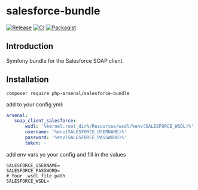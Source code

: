 # salesforce-bundle

[![Release](https://img.shields.io/github/v/release/php-arsenal/salesforce-bundle)](https://github.com/php-arsenal/salesforce-bundle/releases)
[![CI](https://img.shields.io/github/workflow/status/php-arsenal/salesforce-bundle/CI)](https://github.com/php-arsenal/salesforce-bundle/actions/workflows/ci.yml)
[![Packagist](https://img.shields.io/packagist/dt/php-arsenal/salesforce-bundle)](https://packagist.org/packages/php-arsenal/salesforce-bundle)

## Introduction

Symfony bundle for the Salesforce SOAP client.

## Installation

`composer require php-arsenal/salesforce-bundle`

add to your config yml:

```yaml
arsenal:
   soap_client_salesforce:
       wsdl: '%kernel.root_dir%/Resources/wsdl/%env(SALESFORCE_WSDL)%'
       username: '%env(SALESFORCE_USERNAME)%'
       password: '%env(SALESFORCE_PASSWORD)%'
       token: ~
```

add env vars yo your config and fill in the values
```
SALESFORCE_USERNAME=
SALESFORCE_PASSWORD=
# Your .wsdl file path
SALESFORCE_WSDL=
```
